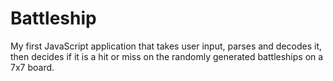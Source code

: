 # Battleship 
My first JavaScript application that takes user input, parses and decodes it, then decides if it is a hit or miss on the randomly generated battleships on a 7x7 board.
